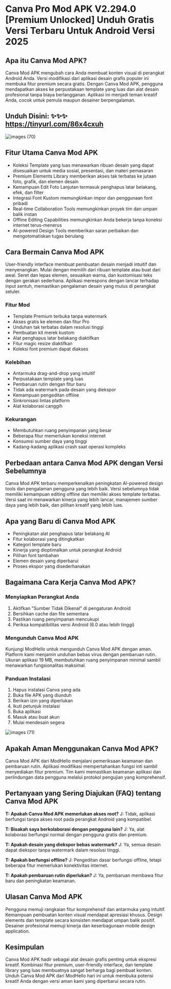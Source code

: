 # Canva Pro Mod APK V2.294.0 [Premium Unlocked] Unduh Gratis Versi Terbaru Untuk Android Versi 2025

## Apa itu Canva Mod APK?
Canva Mod APK mengubah cara Anda membuat konten visual di perangkat Android Anda. Versi modifikasi dari aplikasi desain grafis populer ini membuka fitur premium secara gratis. Dengan Canva Mod APK, pengguna mendapatkan akses ke perpustakaan template yang luas dan alat desain profesional tanpa biaya berlangganan. Aplikasi ini menjadi teman kreatif Anda, cocok untuk pemula maupun desainer berpengalaman.

## Unduh Disini: ✨✨✨ https://tinyurl.com/86x4cxuh

![images (70)](https://github.com/user-attachments/assets/2bb1a2ae-0781-49c8-a950-b349f3ce0edc)


## Fitur Utama Canva Mod APK
* Koleksi Template yang luas menawarkan ribuan desain yang dapat disesuaikan untuk media sosial, presentasi, dan materi pemasaran
* Premium Elements Library memberikan akses tak terbatas ke jutaan foto, grafik, dan elemen desain
* Kemampuan Edit Foto Lanjutan termasuk penghapus latar belakang, efek, dan filter
* Integrasi Font Kustom memungkinkan impor dan penggunaan font pribadi
* Real-time Collaboration Tools memungkinkan proyek tim dan umpan balik instan
* Offline Editing Capabilities memungkinkan Anda bekerja tanpa koneksi internet terus-menerus
* AI-powered Design Tools memberikan saran perbaikan dan mengotomatiskan tugas berulang

## Cara Bermain Canva Mod APK
User-friendly interface membuat pembuatan desain menjadi intuitif dan menyenangkan. Mulai dengan memilih dari ribuan template atau buat dari awal. Seret dan lepas elemen, sesuaikan warna, dan kustomisasi teks dengan gerakan sederhana. Aplikasi merespons dengan lancar terhadap input sentuh, memastikan pengalaman desain yang mulus di perangkat seluler.

### Fitur Mod
* Template Premium terbuka tanpa watermark
* Akses gratis ke elemen dan fitur Pro
* Unduhan tak terbatas dalam resolusi tinggi
* Pembuatan kit merek kustom
* Alat penghapus latar belakang diaktifkan
* Fitur magic resize diaktifkan
* Koleksi font premium dapat diakses

### Kelebihan
* Antarmuka drag-and-drop yang intuitif
* Perpustakaan template yang luas
* Pembaruan rutin dengan fitur baru
* Tidak ada watermark pada desain yang diekspor
* Kemampuan pengeditan offline
* Sinkronisasi lintas platform
* Alat kolaborasi canggih

### Kekurangan
* Membutuhkan ruang penyimpanan yang besar
* Beberapa fitur memerlukan koneksi internet
* Konsumsi sumber daya yang tinggi
* Kadang-kadang aplikasi crash saat operasi kompleks

## Perbedaan antara Canva Mod APK dengan Versi Sebelumnya
Canva Mod APK terbaru memperkenalkan peningkatan AI-powered design tools dan pengalaman pengguna yang lebih baik. Versi sebelumnya tidak memiliki kemampuan editing offline dan memiliki akses template terbatas. Versi saat ini menawarkan kinerja yang lebih lancar, manajemen sumber daya yang lebih baik, dan pilihan kreatif yang lebih luas.

## Apa yang Baru di Canva Mod APK
* Peningkatan alat penghapus latar belakang AI
* Fitur kolaborasi yang ditingkatkan
* Kategori template baru
* Kinerja yang dioptimalkan untuk perangkat Android
* Pilihan font tambahan
* Elemen desain yang diperbarui
* Proses ekspor yang disederhanakan

## Bagaimana Cara Kerja Canva Mod APK?

### Menyiapkan Perangkat Anda
1. Aktifkan "Sumber Tidak Dikenal" di pengaturan Android
2. Bersihkan cache dan file sementara
3. Pastikan ruang penyimpanan mencukupi
4. Periksa kompatibilitas versi Android (6.0 atau lebih tinggi)

### Mengunduh Canva Mod APK
Kunjungi ModHello untuk mengunduh Canva Mod APK dengan aman. Platform kami menjamin unduhan bebas virus dengan pembaruan rutin. Ukuran aplikasi 19 MB, membutuhkan ruang penyimpanan minimal sambil menawarkan fungsionalitas maksimal.

### Panduan Instalasi
1. Hapus instalasi Canva yang ada
2. Buka file APK yang diunduh
3. Berikan izin yang diperlukan
4. Ikuti petunjuk instalasi
5. Buka aplikasi
6. Masuk atau buat akun
7. Mulai mendesain segera

![images (71)](https://github.com/user-attachments/assets/183614fd-4e3a-4d23-aee1-a2df8cd7da30)


## Apakah Aman Menggunakan Canva Mod APK?
Canva Mod APK dari ModHello menjalani pemeriksaan keamanan dan pembaruan rutin. Aplikasi modifikasi mempertahankan fungsi inti sambil menyediakan fitur premium. Tim kami memastikan keamanan aplikasi dan perlindungan data pengguna melalui protokol pengujian yang komprehensif.

## Pertanyaan yang Sering Diajukan (FAQ) tentang Canva Mod APK

**T: Apakah Canva Mod APK memerlukan akses root?**
J: Tidak, aplikasi berfungsi tanpa akses root pada perangkat Android yang kompatibel.

**T: Bisakah saya berkolaborasi dengan pengguna lain?**
J: Ya, alat kolaborasi berfungsi normal dengan pengguna gratis dan premium.

**T: Apakah desain yang diekspor bebas watermark?**
J: Ya, semua desain dapat diekspor tanpa watermark dalam resolusi tinggi.

**T: Apakah berfungsi offline?**
J: Pengeditan dasar berfungsi offline, tetapi beberapa fitur memerlukan konektivitas internet.

**T: Apakah pembaruan rutin diperlukan?**
J: Ya, pembaruan membawa fitur baru dan peningkatan keamanan.

## Ulasan Canva Mod APK
Pengguna memuji rangkaian fitur komprehensif dan antarmuka yang intuitif. Kemampuan pembuatan konten visual mendapat apresiasi khusus. Design elements dan template secara konsisten mendapat umpan balik positif. Desainer profesional memuji kinerja dan keserbagunaan mobile design application.

## Kesimpulan
Canva Mod APK hadir sebagai alat desain grafis penting untuk ekspresi kreatif. Kombinasi fitur premium, user-friendly interface, dan template library yang luas membuatnya sangat berharga bagi pembuat konten. Unduh Canva Mod APK dari ModHello hari ini untuk membuka potensi kreatif Anda dengan versi aman kami yang diperbarui secara rutin.
